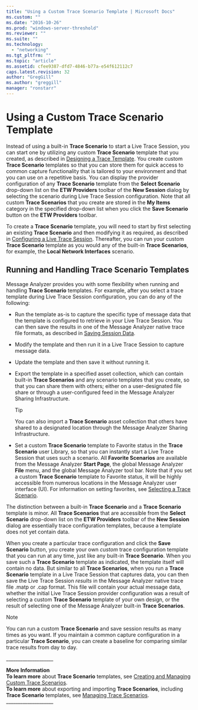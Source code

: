 ```yaml
---
title: "Using a Custom Trace Scenario Template | Microsoft Docs"
ms.custom: ""
ms.date: "2016-10-26"
ms.prod: "windows-server-threshold"
ms.reviewer: ""
ms.suite: ""
ms.technology: 
  - "networking"
ms.tgt_pltfrm: ""
ms.topic: "article"
ms.assetid: cfee9387-dfd7-4846-b77a-e54f612112c7
caps.latest.revision: 32
author: "GregGill"
ms.author: "greggill"
manager: "ronstarr"
---
```

# Using a Custom Trace Scenario Template
Instead of using a built-in **Trace Scenario** to start a Live Trace Session, you can start one by utilizing any custom **Trace Scenario** template that you created, as described in [Designing a Trace Template](../messageanalyzer_content/designing-a-trace-template.md). You create custom  **Trace Scenario** templates so that you can store them for quick access to common capture functionality that is tailored to your environment and that you can use on a repetitive basis.  You can display the provider configuration of any **Trace Scenario** template from the **Select Scenario** drop-down list on the **ETW Providers** toolbar of the **New Session** dialog by selecting the scenario during Live Trace Session configuration. Note that all custom **Trace Scenarios** that you create are stored in the **My Items** category in the specified drop-down list when you click the **Save Scenario** button on the **ETW Providers** toolbar.  
  
 To create a **Trace Scenario** template, you will need to start by first selecting an existing **Trace Scenario** and then modifying it as required, as described in [Configuring a Live Trace Session](../messageanalyzer_content/configuring-a-live-trace-session.md). Thereafter, you can run your custom **Trace Scenario** template as you would any of the built-in **Trace Scenarios**, for example, the **Local Network Interfaces** scenario.  
  
## Running and Handling Trace Scenario Templates  
 Message Analyzer provides you with some flexibility when running and handling **Trace Scenario** templates. For example, after you select a trace template during Live Trace Session configuration, you can do any of the following:  
  
-   Run the template as-is to capture the specific type of message data that the template is configured to retrieve in your Live Trace Session.  You can then save the results in one of the Message Analyzer native trace file formats, as described in [Saving Session Data](../messageanalyzer_content/saving-session-data.md).  
  
-   Modify the template and then run it in a Live Trace Session to capture message data.  
  
-   Update the template and then save it without running it.  
  
-   Export the template in a specified asset collection, which can contain built-in **Trace Scenarios** and any scenario templates that you create, so that you can share them with others; either on a user-designated file share or through a user-configured feed in the Message Analyzer Sharing Infrastructure.  
  
    > [!TIP]
    >  You can also import a **Trace Scenario** asset collection that others have shared to a designated location through the Message Analyzer Sharing Infrastructure.  
  
-   Set a custom **Trace Scenario** template to Favorite  status in the **Trace Scenario** user Library, so that you can instantly start a Live Trace Session that uses such a scenario. All **Favorite Scenarios** are available from the Message Analyzer **Start Page**,  the global Message Analyzer **File** menu, and the global Message Analyzer tool bar. Note that if you set a custom **Trace Scenario** template to Favorite status, it will be highly accessible from numerous locations in the Message Analyzer user interface (UI). For information on setting favorites, see [Selecting a Trace Scenario](../messageanalyzer_content/selecting-a-trace-scenario.md).  
  
 The distinction between a built-in **Trace Scenario** and a **Trace Scenario** template is minor. All **Trace Scenarios** that are accessible from the **Select Scenario** drop-down list on the **ETW Providers** toolbar of the **New Session** dialog are essentially trace configuration templates, because a template does not yet contain data.  
  
 When you create a particular trace configuration and click the **Save Scenario** button, you create your own *custom* trace configuration template that you can run at any time, just like any built-in **Trace Scenario**. When you save such a **Trace Scenario** template as indicated, the template itself will contain no data. But similar to all **Trace Scenarios**, when you run a **Trace Scenario** template in a Live Trace Session that captures data, you can then save the Live Trace Session *results* in the Message Analyzer native trace file .matp or .cap format. This file will contain your actual message data, whether the initial Live Trace Session provider configuration was a result of selecting a custom **Trace Scenario** template of your own design, or the result of selecting one of the Message Analyzer built-in **Trace Scenarios**.  
  
> [!NOTE]
>  You can run a custom **Trace Scenario** and save session results as many times as you want. If you maintain a common capture configuration in a particular **Trace Scenario**, you can create a baseline for comparing similar trace results from day to day.  
  
 ___________________\_  
  
 **More Information**   
 **To learn more** about **Trace Scenario** templates, see [Creating and Managing Custom Trace Scenarios](../messageanalyzer_content/creating-and-managing-custom-trace-scenarios.md).   
**To learn more** about exporting and importing **Trace Scenarios**, including **Trace Scenario** templates, see [Managing Trace Scenarios](../messageanalyzer_content/managing-trace-scenarios.md).   
___________________\_